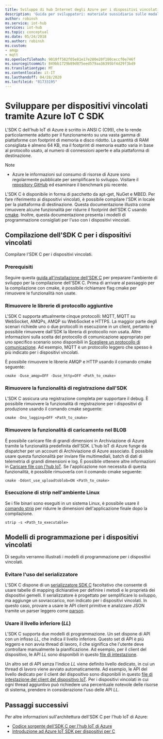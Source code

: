 ```yaml
---
title: Sviluppo di hub Internet degli Azure per i dispositivi vincolati con l'SDK C dell'hub
description: 'Guida per sviluppatori: materiale sussidiario sulle modalità di sviluppo tramite Azure IoT SDK per i dispositivi vincolati.'
author: robinsh
ms.service: iot-hub
services: iot-hub
ms.topic: conceptual
ms.date: 05/24/2018
ms.author: robinsh
ms.custom:
- amqp
- mqtt
ms.openlocfilehash: 9010ff582f05e81e17e280e20f180ceccf0e746f
ms.sourcegitcommit: 849bb1729b89d075eed579aa36395bf4d29f3bd9
ms.translationtype: MT
ms.contentlocale: it-IT
ms.lasthandoff: 04/28/2020
ms.locfileid: "81733195"
---
```

# <a name="develop-for-constrained-devices-using-azure-iot-c-sdk"></a>Sviluppare per dispositivi vincolati tramite Azure IoT C SDK

L'SDK C dell'hub IoT di Azure è scritto in ANSI C (C99), che lo rende particolarmente adatto per il funzionamento su una vasta gamma di piattaforme con footprint di memoria e disco ridotto. La quantità di RAM consigliata è almeno 64 KB, ma il footprint di memoria esatto varia in base al protocollo usato, al numero di connessioni aperte e alla piattaforma di destinazione.
> [!NOTE]
> * Azure le informazioni sul consumo di risorse di Azure sono regolarmente pubblicate per semplificare lo sviluppo.  Visitare il [repository GitHub](https://github.com/Azure/azure-iot-sdk-c/blob/master/doc/c_sdk_resource_information.md) ed esaminare il benchmark più recente.
>

L'SDK C è disponibile in forma di pacchetto da apt-get, NuGet e MBED. Per fare riferimento ai dispositivi vincolati, è possibile compilare l'SDK in locale per la piattaforma di destinazione. Questa documentazione illustra come rimuovere alcune funzionalità per ridurre il footprint dell'SDK C usando [cmake](https://cmake.org/). Inoltre, questa documentazione presenta i modelli di programmazione consigliati per l'uso con i dispositivi vincolati.

## <a name="building-the-c-sdk-for-constrained-devices"></a>Compilazione dell'SDK C per i dispositivi vincolati

Compilare l'SDK C per i dispositivi vincolati.

### <a name="prerequisites"></a>Prerequisiti

Seguire questa [guida all'installazione dell'SDK C](https://github.com/Azure/azure-iot-sdk-c/blob/master/doc/devbox_setup.md) per preparare l'ambiente di sviluppo per la compilazione dell'SDK C. Prima di arrivare al passaggio per la compilazione con cmake, è possibile richiamare flag cmake per rimuovere le funzionalità non usate.

### <a name="remove-additional-protocol-libraries"></a>Rimuovere le librerie di protocollo aggiuntive

L'SDK C supporta attualmente cinque protocolli: MQTT, MQTT su WebSocket, AMQPs, AMQP su WebSocket e HTTPS. La maggior parte degli scenari richiede uno o due protocolli in esecuzione in un client, pertanto è possibile rimuovere dall'SDK la libreria di protocollo non usata. Altre informazioni sulla scelta del protocollo di comunicazione appropriato per uno specifico scenario sono disponibili in [Scegliere un protocollo di comunicazione](iot-hub-devguide-protocols.md). Ad esempio, MQTT è un protocollo leggero che spesso è più indicato per i dispositivi vincolati.

È possibile rimuovere le librerie AMQP e HTTP usando il comando cmake seguente:

```
cmake -Duse_amqp=OFF -Duse_http=OFF <Path_to_cmake>
```

### <a name="remove-sdk-logging-capability"></a>Rimuovere la funzionalità di registrazione dall'SDK

L'SDK C assicura una registrazione completa per supportare il debug. È possibile rimuovere la funzionalità di registrazione per i dispositivi di produzione usando il comando cmake seguente:

```
cmake -Dno_logging=OFF <Path_to_cmake>
```

### <a name="remove-upload-to-blob-capability"></a>Rimuovere la funzionalità di caricamento nel BLOB

È possibile caricare file di grandi dimensioni in Archiviazione di Azure tramite la funzionalità predefinita dell'SDK. L'hub IoT di Azure funge da dispatcher per un account di Archiviazione di Azure associato. È possibile usare questa funzionalità per inviare file multimediali, batch di dati di telemetria di grandi dimensioni e log. È possibile ottenere altre informazioni in [Caricare file con l'hub IoT](iot-hub-devguide-file-upload.md). Se l'applicazione non necessita di questa funzionalità, è possibile rimuoverla con il comando cmake seguente:

```
cmake -Ddont_use_uploadtoblob=ON <Path_to_cmake>
```

### <a name="running-strip-on-linux-environment"></a>Esecuzione di strip nell'ambiente Linux

Se i file binari sono eseguiti in un sistema Linux, è possibile usare il [comando strip](https://en.wikipedia.org/wiki/Strip_(Unix)) per ridurre le dimensioni dell'applicazione finale dopo la compilazione.

```
strip -s <Path_to_executable>
```

## <a name="programming-models-for-constrained-devices"></a>Modelli di programmazione per i dispositivi vincolati

Di seguito verranno illustrati i modelli di programmazione per i dispositivi vincolati.

### <a name="avoid-using-the-serializer"></a>Evitare l'uso del serializzatore

L'SDK C dispone di un [serializzatore SDK C](https://github.com/Azure/azure-iot-sdk-c/tree/master/serializer) facoltativo che consente di usare tabelle di mapping dichiarative per definire i metodi e le proprietà dei dispositivi gemelli. Il serializzatore è progettato per semplificare lo sviluppo, ma aggiunge un sovraccarico, non indicato per i dispositivi vincolati. In questo caso, provare a usare le API client primitive e analizzare JSON tramite un parser leggero come [parson](https://github.com/kgabis/parson).

### <a name="use-the-lower-layer-_ll_"></a>Usare il livello inferiore (_LL_)

L'SDK C supporta due modelli di programmazione. Un set dispone di API con un infisso _LL_, che indica il livello inferiore. Questo set di API è più leggero e non avvia thread di lavoro, il che significa che l'utente deve controllare manualmente la pianificazione. Ad esempio, per il client del dispositivo, le API _LL_ sono disponibili in questo [file di intestazione](https://github.com/Azure/azure-iot-sdk-c/blob/master/iothub_client/inc/iothub_device_client_ll.h). 

Un altro set di API senza l'indice _LL_ viene definito livello dedicato, in cui un thread di lavoro viene avviato automaticamente. Ad esempio, le API del livello dedicato per il client del dispositivo sono disponibili in questo [file di intestazione del client del dispositivo IoT](https://github.com/Azure/azure-iot-sdk-c/blob/master/iothub_client/inc/iothub_device_client.h). Per i dispositivi vincolati in cui ogni thread aggiuntivo può richiedere una percentuale notevole delle risorse di sistema, prendere in considerazione l'uso delle API _LL_.

## <a name="next-steps"></a>Passaggi successivi

Per altre informazioni sull'architettura dell'SDK C per l'hub IoT di Azure:
-    [Codice sorgente dell'SDK C per l'hub IoT di Azure](https://github.com/Azure/azure-iot-sdk-c/)
-    [Introduzione ad Azure IoT SDK per dispositivi per C](iot-hub-device-sdk-c-intro.md)
